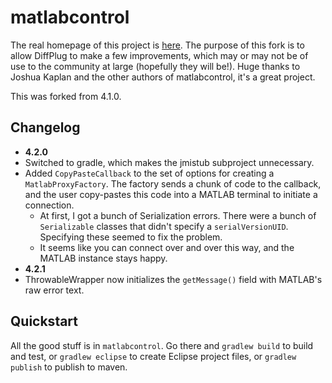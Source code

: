 # matlabcontrol

The real homepage of this project is [here](https://code.google.com/p/matlabcontrol/).  The purpose of this fork is to allow DiffPlug to make a few improvements, which may or may not be of use to the community at large (hopefully they will be!).  Huge thanks to Joshua Kaplan and the other authors of matlabcontrol, it's a great project.

This was forked from 4.1.0.

## Changelog

- **4.2.0**
- Switched to gradle, which makes the jmistub subproject unnecessary.
- Added `CopyPasteCallback` to the set of options for creating a `MatlabProxyFactory`.  The factory sends a chunk of code to the callback, and the user copy-pastes this code into a MATLAB terminal to initiate a connection.
	+ At first, I got a bunch of Serialization errors.  There were a bunch of `Serializable` classes that didn't specify a `serialVersionUID`.  Specifying these seemed to fix the problem.
	+ It seems like you can connect over and over this way, and the MATLAB instance stays happy.
- **4.2.1**
- ThrowableWrapper now initializes the `getMessage()` field with MATLAB's raw error text.

## Quickstart

All the good stuff is in `matlabcontrol`.  Go there and `gradlew build` to build and test, or `gradlew eclipse` to create Eclipse project files, or `gradlew publish` to publish to maven.
